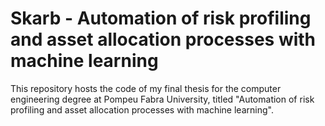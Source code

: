 # Skarb - Automation of risk profiling and asset allocation processes with machine learning
This repository hosts the code of my final thesis for the computer engineering degree at Pompeu Fabra University, titled "Automation of risk profiling and asset allocation processes with machine learning".
